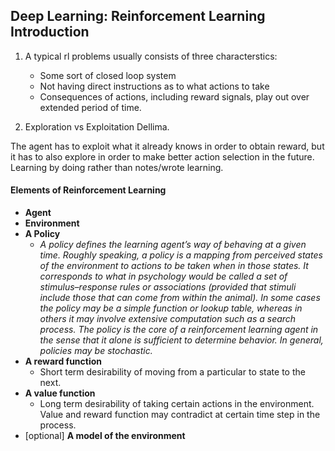 ## Deep Learning: Reinforcement Learning Introduction

1. A typical rl problems usually consists of three characterstics: 
      * Some sort of closed loop system
      * Not having direct instructions as to what actions to take 
      * Consequences of actions, including reward signals, play out over extended period of time.
      
2. Exploration vs Exploitation Dellima.

  The agent has to exploit what it already knows in order to obtain reward, but it has to also explore in order to make better action selection in the future. Learning by doing rather than notes/wrote learning.


#### Elements of Reinforcement Learning 

* __Agent__
* __Environment__ 
* __A Policy__
     * *A policy defines the learning agent’s way of behaving at a given time. Roughly speaking, a policy is a mapping from perceived states of the environment to actions to be taken when in those states. It corresponds to what in psychology would be called a set of stimulus–response rules or associations (provided that stimuli include those that can come from within the animal). In some cases the policy may be a simple function or lookup table, whereas in others it may involve extensive computation such as a search process. The policy is the core of a reinforcement learning agent in the sense that it alone is sufficient to determine behavior. In general, policies may be stochastic.*
* __A reward function__ 
     * Short term desirability of moving from a particular to state to the next.
* __A value function__
     * Long term desirability of taking certain actions in the environment. Value and reward function may contradict at certain time step in the process.
* [optional] __A model of the environment__
